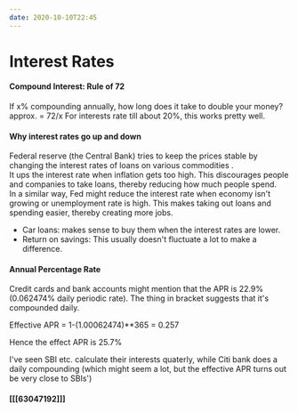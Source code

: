 ```yaml
---
date: 2020-10-10T22:45
---
```


# Interest Rates

#### Compound Interest: Rule of 72
If x% compounding annually, how long does it take to double your money? approx. = 72/x
For interests rate till about 20%, this works pretty well.


#### Why interest rates go up and down
Federal reserve (the Central Bank) tries to keep the prices stable by changing the interest rates of loans on various commodities .  
It ups the interest rate when inflation gets too high. This discourages people and companies to take loans, thereby reducing how much people spend.  
In a similar way, Fed might reduce the interest rate when economy isn't growing or unemployment rate is high. This makes taking out loans and spending easier, thereby creating more jobs.

* Car loans: makes sense to buy them when the interest rates are lower.
* Return on savings: This usually doesn't fluctuate a lot to make a difference.

#### Annual Percentage Rate

Credit cards and bank accounts might mention that the APR is 22.9% (0.062474% daily periodic rate). The thing in bracket suggests that it's compounded daily.

Effective APR = 1-(1.00062474)**365 = 0.257

Hence the effect APR is 25.7%

I've seen SBI etc. calculate their interests quaterly, while Citi bank does a daily compounding (which might seem a lot, but the effective APR turns out be very close to SBIs')


#### [[[63047192]]]
